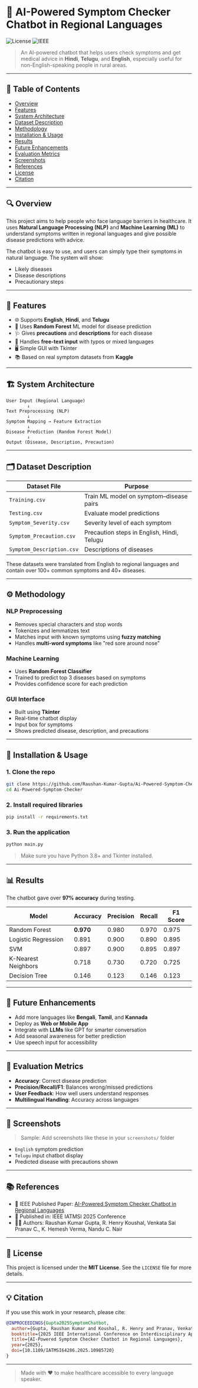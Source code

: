 
# 🤖 AI-Powered Symptom Checker Chatbot in Regional Languages

![License](https://img.shields.io/badge/license-MIT-blue.svg)
![IEEE](https://img.shields.io/badge/published-IEEE-green)

> An AI-powered chatbot that helps users check symptoms and get medical advice in **Hindi**, **Telugu**, and **English**, especially useful for non-English-speaking people in rural areas.

---

## 📌 Table of Contents

- [Overview](#overview)
- [Features](#features)
- [System Architecture](#system-architecture)
- [Dataset Description](#dataset-description)
- [Methodology](#methodology)
- [Installation & Usage](#installation--usage)
- [Results](#results)
- [Future Enhancements](#future-enhancements)
- [Evaluation Metrics](#evaluation-metrics)
- [Screenshots](#screenshots)
- [References](#references)
- [License](#license)
- [Citation](#citation)

---

## 🔍 Overview

This project aims to help people who face language barriers in healthcare. It uses **Natural Language Processing (NLP)** and **Machine Learning (ML)** to understand symptoms written in regional languages and give possible disease predictions with advice.

The chatbot is easy to use, and users can simply type their symptoms in natural language. The system will show:
- Likely diseases
- Disease descriptions
- Precautionary steps

---

## 🧠 Features

- 🌐 Supports **English**, **Hindi**, and **Telugu**
- 🤖 Uses **Random Forest** ML model for disease prediction
- 🩺 Gives **precautions** and **descriptions** for each disease
- 🧾 Handles **free-text input** with typos or mixed languages
- 🖥️ Simple GUI with Tkinter
- 📚 Based on real symptom datasets from **Kaggle**

---

## 🏗️ System Architecture

```
User Input (Regional Language)
        ↓
Text Preprocessing (NLP)
        ↓
Symptom Mapping → Feature Extraction
        ↓
Disease Prediction (Random Forest Model)
        ↓
Output (Disease, Description, Precaution)
```

---

## 🗂️ Dataset Description

| Dataset File              | Purpose                                  |
|---------------------------|------------------------------------------|
| `Training.csv`            | Train ML model on symptom–disease pairs  |
| `Testing.csv`             | Evaluate model predictions               |
| `Symptom_Severity.csv`    | Severity level of each symptom           |
| `Symptom_Precaution.csv`  | Precaution steps in English, Hindi, Telugu |
| `Symptom_Description.csv` | Descriptions of diseases                 |

These datasets were translated from English to regional languages and contain over 100+ common symptoms and 40+ diseases.

---

## ⚙️ Methodology

### NLP Preprocessing
- Removes special characters and stop words
- Tokenizes and lemmatizes text
- Matches input with known symptoms using **fuzzy matching**
- Handles **multi-word symptoms** like "red sore around nose"

### Machine Learning
- Uses **Random Forest Classifier**
- Trained to predict top 3 diseases based on symptoms
- Provides confidence score for each prediction

### GUI Interface
- Built using **Tkinter**
- Real-time chatbot display
- Input box for symptoms
- Shows predicted disease, description, and precautions

---

## 🚀 Installation & Usage

### 1. Clone the repo
```bash
git clone https://github.com/Raushan-Kumar-Gupta/Ai-Powered-Symptom-Checker.git
cd Ai-Powered-Symptom-Checker
```

### 2. Install required libraries
```bash
pip install -r requirements.txt
```

### 3. Run the application
```bash
python main.py
```

> Make sure you have Python 3.8+ and Tkinter installed.

---

## 📊 Results

The chatbot gave over **97% accuracy** during testing.

| Model                  | Accuracy | Precision | Recall | F1 Score |
|------------------------|----------|-----------|--------|----------|
| Random Forest          | **0.970**| 0.980     | 0.970  | 0.975    |
| Logistic Regression    | 0.891    | 0.900     | 0.890  | 0.895    |
| SVM                    | 0.897    | 0.900     | 0.895  | 0.897    |
| K-Nearest Neighbors    | 0.718    | 0.730     | 0.720  | 0.725    |
| Decision Tree          | 0.146    | 0.123     | 0.146  | 0.123    |

---

## 🎯 Future Enhancements

- Add more languages like **Bengali**, **Tamil**, and **Kannada**
- Deploy as **Web or Mobile App**
- Integrate with **LLMs** like GPT for smarter conversation
- Add seasonal awareness for better prediction
- Use speech input for accessibility

---

## 🧪 Evaluation Metrics

- **Accuracy**: Correct disease prediction
- **Precision/Recall/F1**: Balances wrong/missed predictions
- **User Feedback**: How well users understand responses
- **Multilingual Handling**: Accuracy across languages

---

## 📸 Screenshots

> Sample: Add screenshots like these in your `screenshots/` folder

- `English` symptom prediction  
- `Telugu` input chatbot display  
- Predicted disease with precautions shown

---

## 📚 References

- 📄 IEEE Published Paper: [AI-Powered Symptom Checker Chatbot in Regional Languages](https://ieeexplore.ieee.org/document/10985720)  
- 📅 Published in: IEEE IATMSI 2025 Conference  
- 👨‍💻 Authors: Raushan Kumar Gupta, R. Henry Koushal, Venkata Sai Pranav C., K. Hemesh Verma, Nandu C. Nair  

---

## 📝 License

This project is licensed under the **MIT License**. See the `LICENSE` file for more details.

---

## 💡 Citation

If you use this work in your research, please cite:

```bibtex
@INPROCEEDINGS{Gupta2025SymptomChatbot,
  author={Gupta, Raushan Kumar and Koushal, R. Henry and Pranav, Venkata Sai and Verma, K. Hemesh and Nair, Nandu C.},
  booktitle={2025 IEEE International Conference on Interdisciplinary Approaches in Technology and Management for Social Innovation (IATMSI)},
  title={AI-Powered Symptom Checker Chatbot in Regional Languages},
  year={2025},
  doi={10.1109/IATMSI64286.2025.10985720}
}
```

---

> Made with ❤️ to make healthcare accessible to every language speaker.
